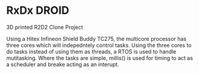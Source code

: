 # RxDx DROID
3D printed R2D2 Clone Project

Using a Hitex Infineon Shield Buddy TC275, the multicore processor has three cores which will indepedntely control tasks. Using the three cores to do tasks instead of using them as threads, a RTOS is used to handle mutitasking. Where the tasks are simple, millis() is used for timing to act as a scheduler and breake acting as an interupt. 

